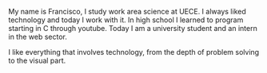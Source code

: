 My name is Francisco, I study work area science at UECE.
I always liked technology and today I work with it. In high school I learned to program starting in C through youtube. Today I am a university student and an intern in the web sector.

I like everything that involves technology, from the depth of problem solving to the visual part.
